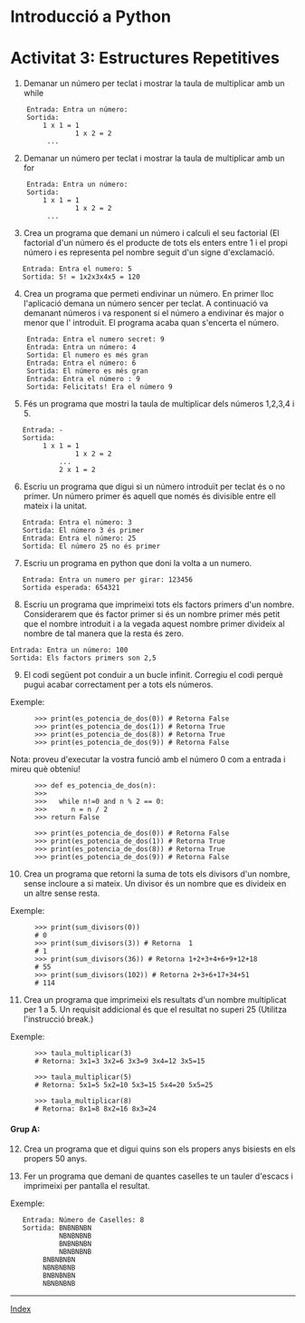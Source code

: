 # Introducció a Python
# Activitat 3: Estructures Repetitives

1. Demanar un número per teclat i mostrar la taula de multiplicar amb un while

```
	Entrada: Entra un número:
	Sortida: 
		1 x 1 = 1	
             	1 x 2 = 2     
		 ...
```

2. Demanar un número per teclat i mostrar la taula de multiplicar amb un for

```   
   	Entrada: Entra un número:
	Sortida: 
		1 x 1 = 1	
             	1 x 2 = 2     
		 ...
```

3. Crea un programa que demani un número i calculi el seu factorial (El factorial d'un número és el producte de tots els enters entre 1 i el propi número i es representa pel nombre seguit d'un signe d'exclamació. 

```
   Entrada: Entra el numero: 5
   Sortida: 5! = 1x2x3x4x5 = 120
```

4. Crea un programa que permeti endivinar un número. En primer lloc l'aplicació demana un número sencer per teclat. A continuació va demanant números i va responent si el número a endivinar és major o menor que l' introduït. El programa acaba quan s'encerta el número.

```
	Entrada: Entra el numero secret: 9
	Entrada: Entra un número: 4
	Sortida: El numero es més gran
	Entrada: Entra el número: 6
	Sortida: El número es més gran
	Entrada: Entra el número : 9
	Sortida: Felicitats! Era el número 9
```

5. Fés un programa que mostri la taula de multiplicar dels números 1,2,3,4 i 5.

```
   Entrada: -
   Sortida: 
   		1 x 1 = 1	
            	1 x 2 = 2     
	     	...
	    	2 x 1 = 2
```

6. Escriu un programa que digui si un número introduït per teclat és o no primer. Un número primer és aquell que només és divisible entre ell mateix i la unitat.

```
   Entrada: Entra el número: 3
   Sortida: El número 3 és primer
   Entrada: Entra el número: 25
   Sortida: El número 25 no és primer
```

7. Escriu un programa en python que doni la volta a un numero. 

```
   Entrada: Entra un numero per girar: 123456 
   Sortida esperada: 654321
```

8. Escriu un programa que imprimeixi tots els factors primers d'un nombre. Considerarem que és factor primer si és un nombre primer més petit que el nombre introduit i a la vegada aquest nombre primer divideix al nombre de tal manera que la resta és zero.

``` 
Entrada: Entra un número: 100
Sortida: Els factors primers son 2,5
```

9. El codi següent pot conduir a un bucle infinit. Corregiu el codi perquè pugui acabar correctament per a tots els números.

Exemple:
```
      >>> print(es_potencia_de_dos(0)) # Retorna False
      >>> print(es_potencia_de_dos(1)) # Retorna True
      >>> print(es_potencia_de_dos(8)) # Retorna True
      >>> print(es_potencia_de_dos(9)) # Retorna False
```
Nota: proveu d'executar la vostra funció amb el número 0 com a entrada i mireu què obteniu!
```
      >>> def es_potencia_de_dos(n):
      >>> 
      >>>   while n!=0 and n % 2 == 0:
      >>>      n = n / 2
      >>> return False
 ```
```
      >>> print(es_potencia_de_dos(0)) # Retorna False
      >>> print(es_potencia_de_dos(1)) # Retorna True
      >>> print(es_potencia_de_dos(8)) # Retorna True
      >>> print(es_potencia_de_dos(9)) # Retorna False
```

10.   Crea un programa que retorni la suma de tots els divisors d'un nombre, sense incloure a si mateix. Un divisor és un nombre que es divideix en un altre sense resta.

Exemple:
```      
      >>> print(sum_divisors(0))
      # 0
      >>> print(sum_divisors(3)) # Retorna  1
      # 1
      >>> print(sum_divisors(36)) # Retorna 1+2+3+4+6+9+12+18
      # 55
      >>> print(sum_divisors(102)) # Retorna 2+3+6+17+34+51
      # 114
```

11.   Crea un programa que imprimeixi els resultats d'un nombre  multiplicat per 1 a 5. Un requisit addicional és que el resultat no superi 25 (Utilitza l'instrucció break.) 

Exemple:
```
      >>> taula_multiplicar(3) 
      # Retorna: 3x1=3 3x2=6 3x3=9 3x4=12 3x5=15

      >>> taula_multiplicar(5) 
      # Retorna: 5x1=5 5x2=10 5x3=15 5x4=20 5x5=25

      >>> taula_multiplicar(8)	
      # Retorna: 8x1=8 8x2=16 8x3=24
```

#### Grup A:
12. Crea un programa que et digui quins son els propers anys bisiests en els propers 50 anys.

13. Fer un programa que demani de quantes caselles te un tauler d'escacs i imprimeixi per pantalla el resultat.

Exemple:
```
   Entrada: Número de Caselles: 8
   Sortida: BNBNBNBN
            NBNBNBNB
            BNBNBNBN  
            NBNBNBNB
	    BNBNBNBN
	    NBNBNBNB
	    BNBNBNBN
	    NBNBNBNB
```
***
[Index](../../../README.md)

